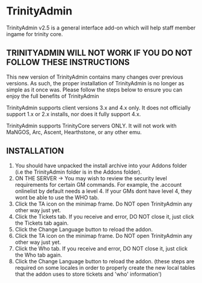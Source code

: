 **TrinityAdmin**
============

TrinityAdmin v2.5 is a general interface add-on which will help staff member ingame for trinity core. 

TRINITYADMIN WILL NOT WORK IF YOU DO NOT FOLLOW THESE INSTRUCTIONS
----

This new version of TrinityAdmin contains many changes over previous versions.
As such, the proper installation of TrinityAdmin is no longer as simple as it once was.
Please follow the steps below to ensure you can enjoy the full benefits of TrinityAdmin

TrinityAdmin supports client versions 3.x and 4.x only. It does not 
officially support 1.x or 2.x installs, nor does it fully support 4.x.

TrinityAdmin supports TrinityCore servers ONLY. It will not work with MaNGOS, Arc, 
Ascent, Hearthstone, or any other emu.

INSTALLATION
----

1. You should have unpacked the install archive into your Addons folder (i.e the 
TrinityAdmin folder is in the Addons folder).
2. ON THE SERVER -> You may wish to review the security level requirements for certain GM commands. For example, the 
.account onlinelist by default needs a level 4. If your GMs dont have level 4, they wont be able to use the WHO tab.
3. Click the TA icon on the minimap frame. Do NOT open TrinityAdmin any other way just yet.
4. Click the Tickets tab. If you receive and error, DO NOT close it, just click the Tickets tab again.
5. Click the Change Language button to reload the addon.
6. Click the TA icon on the minimap frame. Do NOT open TrinityAdmin any other way just yet.
7. Click the Who tab. If you receive and error, DO NOT close it, just click the Who tab again.
8. Click the Change Language button to reload the addon.
(these steps are required on some locales in order to properly create the new local tables that the addon uses
to store tickets and 'who' information')

